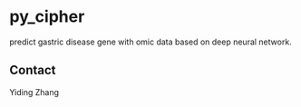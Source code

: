 # py_cipher

predict gastric disease gene with omic data based on deep neural network.


## Contact
Yiding Zhang
